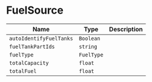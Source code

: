 # FuelSource

|Name|Type|Description|
|--|--|--|
|`autoIdentifyFuelTanks`|`Boolean`||
|`fuelTankPartIds`|`string`||
|`fuelType`|`FuelType`||
|`totalCapacity`|`float`||
|`totalFuel`|`float`||
